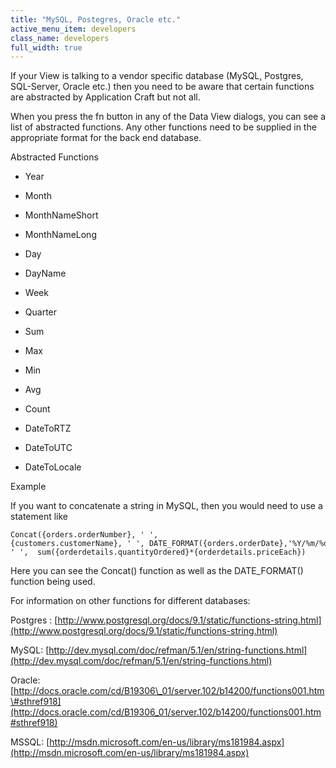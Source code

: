 ```yaml
---
title: "MySQL, Postegres, Oracle etc."
active_menu_item: developers
class_name: developers
full_width: true
---
```



If your View is talking to a vendor specific database (MySQL, Postgres, SQL-Server, Oracle etc.) then you need to be aware that certain functions are abstracted by Application Craft but not all.

When you press the fn button in any of the Data View dialogs, you can see a list of abstracted functions. Any other functions need to be supplied in the appropriate format for the back end database.

Abstracted Functions

 - Year

 - Month

 - MonthNameShort

 - MonthNameLong

 - Day

 - DayName

 - Week

 - Quarter

 - Sum

 - Max

 - Min

 - Avg

 - Count

 - DateToRTZ

 - DateToUTC

 - DateToLocale

Example

If you want to concatenate a string in MySQL, then you would need to use a statement like

    Concat({orders.orderNumber}, ' ',{customers.customerName}, ' ', DATE_FORMAT({orders.orderDate},'%Y/%m/%d'),
    ' ',  sum({orderdetails.quantityOrdered}*{orderdetails.priceEach})
   

Here you can see the Concat() function as well as the DATE\_FORMAT() function being used.

For information on other functions for different databases:

Postgres : [http://www.postgresql.org/docs/9.1/static/functions-string.html](http://www.postgresql.org/docs/9.1/static/functions-string.html)

MySQL: [http://dev.mysql.com/doc/refman/5.1/en/string-functions.html](http://dev.mysql.com/doc/refman/5.1/en/string-functions.html)

Oracle: [http://docs.oracle.com/cd/B19306\_01/server.102/b14200/functions001.htm\#sthref918](http://docs.oracle.com/cd/B19306_01/server.102/b14200/functions001.htm#sthref918)

MSSQL: [http://msdn.microsoft.com/en-us/library/ms181984.aspx](http://msdn.microsoft.com/en-us/library/ms181984.aspx)

